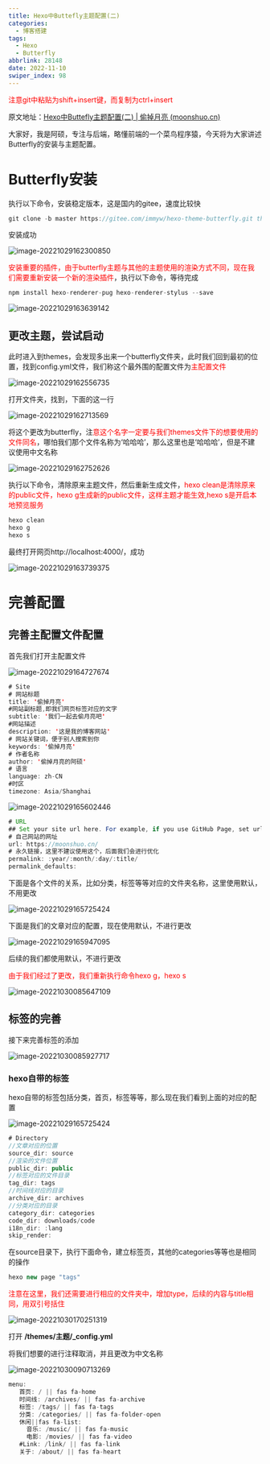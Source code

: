 ```yaml
---
title: Hexo中Buttefly主题配置(二)
categories:
  - 博客搭建
tags:
  - Hexo
  - Butterfly
abbrlink: 28148
date: 2022-11-10
swiper_index: 98
---
```


<font color='red'>注意git中粘贴为shift+insert键，而复制为ctrl+insert</font>

原文地址：[Hexo中Buttefly主题配置(二) | 偷掉月亮 (moonshuo.cn)](https://moonshuo.cn/posts/28148.html)

大家好，我是阿硕，专注与后端，略懂前端的一个菜鸟程序猿，今天将为大家讲述Butterfly的安装与主题配置。

# Butterfly安装

执行以下命令，安装稳定版本，这是国内的gitee，速度比较快

```Java
git clone -b master https://gitee.com/immyw/hexo-theme-butterfly.git themes/butterfly
```

安装成功

![image-20221029162300850](https://moonshuo.cn//images/202211011130297.png)

<font color='red'>安装重要的插件，由于butterfly主题与其他的主题使用的渲染方式不同，现在我们需要重新安装一个新的渲染插件</font>，执行以下命令，等待完成

```Java
npm install hexo-renderer-pug hexo-renderer-stylus --save
```

![image-20221029163639142](https://moonshuo.cn//images/202211011130842.png)

## 更改主题，尝试启动

此时进入到themes，会发现多出来一个butterfly文件夹，此时我们回到最初的位置，找到config.yml文件，我们称这个最外围的配置文件为<font color='red'>主配置文件</font>

![image-20221029162556735](https://moonshuo.cn//images/202211011130789.png)

打开文件夹，找到，下面的这一行

![image-20221029162713569](https://moonshuo.cn//images/202211011130866.png)

将这个更改为butterfly，注<font color='red'>意这个名字一定要与我们themes文件下的想要使用的文件同名</font>，哪怕我们那个文件名称为‘哈哈哈’，那么这里也是‘哈哈哈’，但是不建议使用中文名称

![image-20221029162752626](https://moonshuo.cn//images/202211011130831.png)

执行以下命令，清除原来主题文件，然后重新生成文件，<font color='red'>hexo clean是清除原来的public文件，hexo g生成新的public文件，这样主题才能生效,hexo s是开启本地预览服务</font>

```Java
hexo clean
hexo g
hexo s
```

最终打开网页http://localhost:4000/，成功

![image-20221029163739375](https://moonshuo.cn//images/202211011130797.png)

# 完善配置

## 完善主配置文件配置

首先我们打开主配置文件

![image-20221029164727674](https://moonshuo.cn//images/202211011130824.png)

```Java
# Site
# 网站标题
title: '偷掉月亮'
#网站副标题,即我们网页标签对应的文字
subtitle: '我们一起去偷月亮吧'
#网站描述
description: '这是我的博客网站'
# 网站关键词，便于别人搜索到你
keywords: '偷掉月亮'
# 作者名称
author: '偷掉月亮的阿硕'
# 语言
language: zh-CN
#时区
timezone: Asia/Shanghai
```

![image-20221029165602446](https://moonshuo.cn//images/202211011130901.png)

```Java
# URL
## Set your site url here. For example, if you use GitHub Page, set url as 'https://username.github.io/project'
# 自己网站的网址
url: https://moonshuo.cn/
# 永久链接，这里不建议使用这个，后面我们会进行优化
permalink: :year/:month/:day/:title/
permalink_defaults:
```

下面是各个文件的关系，比如分类，标签等等对应的文件夹名称，这里使用默认，不用更改

![image-20221029165725424](https://moonshuo.cn//images/202211011130420.png)

下面是我们的文章对应的配置，现在使用默认，不进行更改

![image-20221029165947095](https://moonshuo.cn//images/202211011130740.png)

后续的我们都使用默认，不进行更改

<font color='red'>由于我们经过了更改，我们重新执行命令hexo g，hexo s</font>

![image-20221030085647109](https://moonshuo.cn//images/202211011130892.png)

## 标签的完善

接下来完善标签的添加

![image-20221030085927717](https://moonshuo.cn//images/202211011131447.png)

### hexo自带的标签

hexo自带的标签包括分类，首页，标签等等，那么现在我们看到上面的对应的配置

![image-20221029165725424](https://moonshuo.cn//images/202211011131540.png)

```java 
# Directory
//文章对应的位置
source_dir: source
//渲染的文件位置
public_dir: public
//标签对应的文件目录
tag_dir: tags
//时间线对应的目录
archive_dir: archives
//分类对应的目录
category_dir: categories
code_dir: downloads/code
i18n_dir: :lang
skip_render:
```

在source目录下，执行下面命令，建立标签页，其他的categories等等也是相同的操作

```Java
hexo new page "tags"
```

<font color='red'>注意在这里，我们还需要进行相应的文件夹中，增加type，后续的内容与title相同，用双引号括住</font>

![image-20221030170251319](https://moonshuo.cn//images/202211011131899.png)

打开 **/themes/主题/_config.yml**

将我们想要的进行注释取消，并且更改为中文名称

![image-20221030090713269](https://moonshuo.cn//images/202211011131303.png)

```Java
menu:
   首页: / || fas fa-home
   时间线: /archives/ || fas fa-archive
   标签: /tags/ || fas fa-tags
   分类: /categories/ || fas fa-folder-open
   休闲||fas fa-list:
     音乐: /music/ || fas fa-music
     电影: /movies/ || fas fa-video
   #Link: /link/ || fas fa-link
   关于: /about/ || fas fa-heart
```



